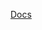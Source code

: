 [Docs](https://github.com/mnaoumov/obsidian-codescript-toolkit/blob/main/docs/vault-root-relative-path.md)
